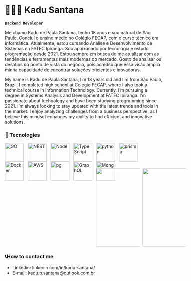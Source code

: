 # 👩🏻‍💻 Kadu Santana

**`Backend Developer`**

Me chamo Kadu de Paula Santana, tenho 18 anos e sou natural de São Paulo. Concluí o ensino médio no Colégio FECAP, com o curso técnico em informática. Atualmente, estou cursando Análise e Desenvolvimento de Sistemas na FATEC Ipiranga. Sou apaixonado por tecnologia e estudo programação desde 2021. Estou sempre em busca de me atualizar com as tendências e ferramentas mais modernas do mercado. Gosto de analisar os desafios do ponto de vista do negócio, pois acredito que essa visão amplia minha capacidade de encontrar soluções eficientes e inovadoras.

My name is Kadu de Paula Santana, I’m 18 years old and I’m from São Paulo, Brazil. I completed high school at Colégio FECAP, where I also took a technical course in Information Technology. Currently, I’m pursuing a degree in Systems Analysis and Development at FATEC Ipiranga. I’m passionate about technology and have been studying programming since 2021. I’m always looking to stay updated with the latest trends and tools in the market. I enjoy analyzing challenges from a business perspective, as I believe this mindset enhances my ability to find efficient and innovative solutions.

### 🤖 Tecnologies

<img 
    align="left" 
    alt="GO"
    title="GO" 
    width="60px" 
    style="padding-right: 10px;" 
    src="https://cdn.jsdelivr.net/gh/devicons/devicon@latest/icons/go/go-original-wordmark.svg" 
/>
<img 
    align="left" 
    alt="NEST" 
    title="NEST"
    width="60px" 
    style="padding-right: 10px;" 
    src="https://cdn.jsdelivr.net/gh/devicons/devicon@latest/icons/nestjs/nestjs-original-wordmark.svg" 
/>
<img 
    align="left" 
    alt="Node" 
    title="Node"
    width="60px" 
    style="padding-right: 10px;" 
    src="https://cdn.jsdelivr.net/gh/devicons/devicon@latest/icons/nodejs/nodejs-original-wordmark.svg" 
/>
<img 
    align="left" 
    alt="TypeScript"
    title="TypeScript" 
    width="60px" 
    style="padding-right: 10px;" 
    src="https://cdn.jsdelivr.net/gh/devicons/devicon@latest/icons/typescript/typescript-original.svg" 
/>
<img 
    align="left" 
    alt="python"
    title="python" 
    width="60px" 
    style="padding-right: 10px;" 
    src="https://cdn.jsdelivr.net/gh/devicons/devicon@latest/icons/python/python-original-wordmark.svg" 
/>
<img 
    align="left" 
    alt="prisma" 
    title="prisma"
    width="60px" 
    style="padding-right: 10px;" 
    src="https://cdn.jsdelivr.net/gh/devicons/devicon@latest/icons/prisma/prisma-original-wordmark.svg" 
/>
<img 
    align="left" 
    alt="Docker"
    title="Docker" 
    width="60px" 
    style="padding-right: 10px;" 
    src="https://cdn.jsdelivr.net/gh/devicons/devicon@latest/icons/docker/docker-original-wordmark.svg" 
/>
<img 
    align="left" 
    alt="AWS" 
    title="AWS"
    width="60px" 
    style="padding-right: 10px;" 
    src="https://cdn.jsdelivr.net/gh/devicons/devicon@latest/icons/amazonwebservices/amazonwebservices-original-wordmark.svg" 
/>
<img 
    align="left" 
    alt="pg" 
    title="pg"
    width="60px" 
    style="padding-right: 10px;" 
    src="https://cdn.jsdelivr.net/gh/devicons/devicon@latest/icons/postgresql/postgresql-original-wordmark.svg" 
/>
<img 
    align="left" 
    alt="GraphQL" 
    title="GraphQL"
    width="60px" 
    style="padding-right: 10px;" 
    src="https://cdn.jsdelivr.net/gh/devicons/devicon@latest/icons/graphql/graphql-plain-wordmark.svg" 
/>
<img 
    align="left" 
    alt="Mongo" 
    title="Mongo"
    width="60px" 
    style="padding-right: 10px;" 
    src="https://cdn.jsdelivr.net/gh/devicons/devicon@latest/icons/mongodb/mongodb-original-wordmark.svg" 
/>
<br/>

### ㅤㅤ

<div style="display: flex; justify-content: center; align-items: center; gap: 10px;">
  <img height="250" src="https://github-readme-stats.vercel.app/api/top-langs/?username=KaduSantanaDev&size_weight=0.5&count_weight=0.5&theme=gruvbox"/>
  <img height="250" src="https://github-readme-stats.vercel.app/api?username=KaduSantanaDev&show_icons=true&theme=gruvbox"/>
</div>




### 📞How to contact me

- Linkedin: linkedin.com/in/kadu-santana/
- E-mail: kadu.p.santana@outlook.com.br

